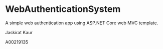 # WebAuthenticationSystem
A simple  web authentication app using ASP.NET Core web MVC template.


Jaskirat Kaur

A00219135
